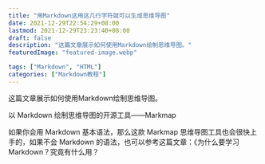 ```yaml
---
title: "用Markdown这用这几行字符就可以生成思维导图"
date: 2021-12-29T22:54:29+08:00
lastmod: 2021-12-29T23:23:40+08:00
draft: false
description: "这篇文章展示如何使用Markdown绘制思维导图。"
featuredImage: "featured-image.webp"

tags: ["Markdown", "HTML"]
categories: ["Markdown教程"]
---
```


这篇文章展示如何使用Markdown绘制思维导图。

<!--more-->

以 Markdown 绘制思维导图的开源工具——Markmap

如果你会用 Markdown 基本语法，那么这款 Markmap 思维导图工具也会很快上手的，如果不会 Markdown 的语法，也可以参考这篇文章：《为什么要学习Markdown？究竟有什么用？